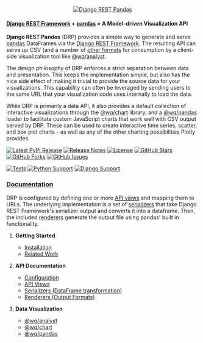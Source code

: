 <p align="center">
  <a href="https://django-rest-pandas.wq.io">
    <img src="https://django-rest-pandas.wq.io/images/django-rest-pandas.svg" alt="Django REST Pandas">
  </a>
</p>

#### [Django REST Framework] + [pandas] = A Model-driven Visualization API

**Django REST Pandas** (DRP) provides a simple way to generate and serve [pandas] DataFrames via the [Django REST Framework].  The resulting API can serve up CSV (and a number of [other formats][renderers] for consumption by a client-side visualization tool like [@wq/analyst].

The design philosophy of DRP enforces a strict separation between data and presentation.  This keeps the implementation simple, but also has the nice side effect of making it trivial to provide the source data for your visualizations.  This capability can often be leveraged by sending users to the same URL that your visualization code uses internally to load the data.

While DRP is primarily a data API, it also provides a default collection of interactive visualizations through the [@wq/chart] library, and a [@wq/pandas] loader to facilitate custom JavaScript charts that work well with CSV output served by DRP.  These can be used to create interactive time series, scatter, and box plot charts - as well as any of the other charting possibilities Plotly provides.

[![Latest PyPI Release](https://img.shields.io/pypi/v/rest-pandas.svg)](https://pypi.python.org/pypi/rest-pandas)
[![Release Notes](https://img.shields.io/github/release/wq/django-rest-pandas.svg
    )](https://github.com/wq/django-rest-pandas/releases)
[![License](https://img.shields.io/pypi/l/rest-pandas.svg)](https://github.com/wq/django-rest-pandas/blob/master/LICENSE)
[![GitHub Stars](https://img.shields.io/github/stars/wq/django-rest-pandas.svg)](https://github.com/wq/django-rest-pandas/stargazers)
[![GitHub Forks](https://img.shields.io/github/forks/wq/django-rest-pandas.svg)](https://github.com/wq/django-rest-pandas/network)
[![GitHub Issues](https://img.shields.io/github/issues/wq/django-rest-pandas.svg)](https://github.com/wq/django-rest-pandas/issues)

[![Tests](https://github.com/wq/django-rest-pandas/actions/workflows/test.yml/badge.svg)](https://github.com/wq/django-rest-pandas/actions/workflows/test.yml)
[![Python Support](https://img.shields.io/pypi/pyversions/rest-pandas.svg)](https://pypi.org/project/rest-pandas)
[![Django Support](https://img.shields.io/pypi/djversions/rest-pandas.svg)](https://pypi.org/project/rest-pandas)


### [Documentation]

DRP is configured by defining one or more [API views][api] and mapping them to URLs.  The underlying implementation is a set of [serializers] that take Django REST Framework's serializer output and converts it into a dataframe.  Then, the included [renderers] generate the output file using pandas' built in functionality.

1. **Getting Started**
   * [Installation][installation]
   * [Related Work][related-work]

2. **API Documentation**
   * [Configuration][config]
   * [API Views][api]
   * [Serializers (DataFrame transformation)][serializers]
   * [Renderers (Output Formats)][renderers]

3. **Data Visualization**
   * [@wq/analyst]
   * [@wq/chart]
   * [@wq/pandas]

[Django REST Framework]: http://django-rest-framework.org
[pandas]: http://pandas.pydata.org
[Plotly]: https://plotly.com/javascript/
[Documentation]: https://django-rest-pandas.wq.io/
[installation]: https://django-rest-pandas.wq.io/overview/setup
[related-work]: https://django-rest-pandas.wq.io/overview/related-work
[config]: https://django-rest-pandas.wq.io/config
[api]: https://django-rest-pandas.wq.io/api/
[serializers]: https://django-rest-pandas.wq.io/serializers/
[renderers]: https://django-rest-pandas.wq.io/renderers/
[@wq/pandas]: https://django-rest-pandas.wq.io/@wq/pandas
[@wq/chart]: https://django-rest-pandas.wq.io/@wq/chart
[@wq/analyst]: https://django-rest-pandas.wq.io/@wq/analyst
